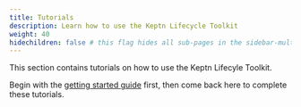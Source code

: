 ```yaml
---
title: Tutorials
description: Learn how to use the Keptn Lifecycle Toolkit
weight: 40
hidechildren: false # this flag hides all sub-pages in the sidebar-multicard.html
---
```


This section contains tutorials on how to use the Keptn Lifecyle Toolkit.

Begin with the [getting started guide](../getting-started/) first, then come back here to complete these tutorials.
